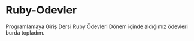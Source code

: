 # Ruby-Odevler
Programlamaya Giriş Dersi Ruby Ödevleri
Dönem içinde aldığımız ödevleri burda topladım.
